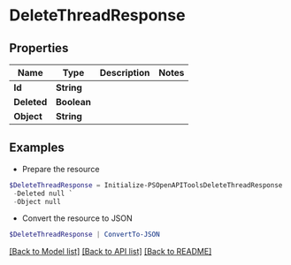 # DeleteThreadResponse
## Properties

Name | Type | Description | Notes
------------ | ------------- | ------------- | -------------
**Id** | **String** |  | 
**Deleted** | **Boolean** |  | 
**Object** | **String** |  | 

## Examples

- Prepare the resource
```powershell
$DeleteThreadResponse = Initialize-PSOpenAPIToolsDeleteThreadResponse  -Id null `
 -Deleted null `
 -Object null
```

- Convert the resource to JSON
```powershell
$DeleteThreadResponse | ConvertTo-JSON
```

[[Back to Model list]](../README.md#documentation-for-models) [[Back to API list]](../README.md#documentation-for-api-endpoints) [[Back to README]](../README.md)

